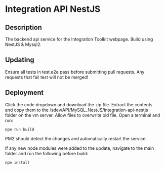 # Integration API NestJS

## Description

The backend api service for the Integration Toolkit webpage. Build using NestJS & Mysql2.

## Updating

Ensure all tests in test.e2e pass before submitting pull requests. Any requests that fail test will not be merged!

## Deployment

Click the code dropdown and download the zip file. Extract the contents and copy them to the /sdev/API/MySQL_NestJS/integration-api-nestjs folder on the vm server.
Allow files to overwrite old file. Open a terminal and run:

```
npm run build
```

PM2 should detect the changes and automatically restart the service.

If any new node modules were added to the update, navigate to the main folder and run the following before build:

```
npm install
```
